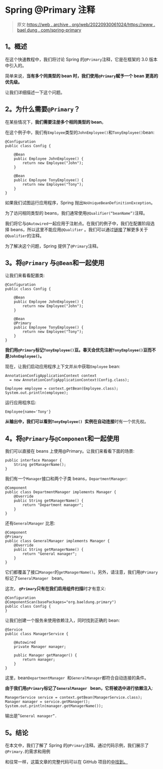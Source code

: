 # Spring @Primary 注释

> 原文:[https://web . archive . org/web/20220930061024/https://www . bael dung . com/spring-primary](https://web.archive.org/web/20220930061024/https://www.baeldung.com/spring-primary)

## **1。概述**

在这个快速教程中，我们将讨论 Spring 的`@Primary`注释，它是在框架的 3.0 版本中引入的。

简单来说，**当有多个同类型的 bean 时，我们使用`@Primary`赋予一个 bean 更高的优先级。**

让我们详细描述一下这个问题。

## **2。为什么需要`@Primary`？**

在某些情况下，**我们需要注册多个相同类型的 bean**。

在这个例子中，我们有`Employee`类型的`JohnEmployee()`和`TonyEmployee()`bean:

```
@Configuration
public class Config {

    @Bean
    public Employee JohnEmployee() {
        return new Employee("John");
    }

    @Bean
    public Employee TonyEmployee() {
        return new Employee("Tony");
    }
}
```

如果我们试图运行应用程序，Spring 抛出`NoUniqueBeanDefinitionException`。

为了访问相同类型的 beans，我们通常使用`@Qualifier(“beanName”)`注释。

我们将它与`@Autowired`一起应用于注射点。在我们的例子中，我们在配置阶段选择 beans，所以这里不能应用`@Qualifier` 。我们可以通过[链接](/web/20220827110142/https://www.baeldung.com/spring-autowire)了解更多关于`@Qualifier`的注释。

为了解决这个问题，Spring 提供了`@Primary`注释。

## **3。将`@Primary` 与`@Bean`和**一起使用

让我们来看看配置类:

```
@Configuration
public class Config {

    @Bean
    public Employee JohnEmployee() {
        return new Employee("John");
    }

    @Bean
    @Primary
    public Employee TonyEmployee() {
        return new Employee("Tony");
    }
}
```

**我们用`@Primary`标记`TonyEmployee()`豆。春天会优先注射`TonyEmployee()`豆而不是`JohnEmployee()`。**

现在，让我们启动应用程序上下文并从中获取`Employee` bean:

```
AnnotationConfigApplicationContext context
  = new AnnotationConfigApplicationContext(Config.class);

Employee employee = context.getBean(Employee.class);
System.out.println(employee);
```

运行应用程序后:

```
Employee{name='Tony'}
```

**从输出中，我们可以看到`TonyEmployee() `实例在自动连接**时有一个优先权。

## **4。将`@Primary`与`@Component`和**一起使用

我们可以直接在 beans 上使用@Primary。让我们来看看下面的场景:

```
public interface Manager {
    String getManagerName();
}
```

我们有一个`Manager`接口和两个子类 beans，`DepartmentManager`:

```
@Component
public class DepartmentManager implements Manager {
    @Override
    public String getManagerName() {
        return "Department manager";
    }
}
```

还有`GeneralManager` 比恩:

```
@Component
@Primary
public class GeneralManager implements Manager {
    @Override
    public String getManagerName() {
        return "General manager";
    }
}
```

它们都覆盖了接口`Manager`的`getManagerName()`。另外，请注意，我们用`@Primary`标记了`GeneralManager ` bean。

这次， **`@Primary`只有在我们启用组件扫描**时才有意义:

```
@Configuration
@ComponentScan(basePackages="org.baeldung.primary")
public class Config {
}
```

让我们创建一个服务来使用依赖注入，同时找到正确的 bean:

```
@Service
public class ManagerService {

    @Autowired
    private Manager manager;

    public Manager getManager() {
        return manager;
    }
}
```

这里，bean`DepartmentManager `和`GeneralManager`都符合自动连接的条件。

**由于我们用`@Primary`标记了`GeneralManager ` bean，它将被选中进行依赖注入**:

```
ManagerService service = context.getBean(ManagerService.class);
Manager manager = service.getManager();
System.out.println(manager.getManagerName());
```

输出是"`General manager”.`

## **5。结论**

在本文中，我们了解了 Spring 的`@Primary`注释。通过代码示例，我们展示了`@Primary.`的需求和用例

和往常一样，这篇文章的完整代码可以在 GitHub 项目的[中找到。](https://web.archive.org/web/20220827110142/https://github.com/eugenp/tutorials/tree/master/spring-core-2)